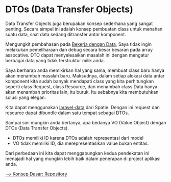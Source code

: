 # DTOs (Data Transfer Objects)

Data Transfer Objects juga berupakan konsep sederhana yang sangat penting. Secara simpel ini adalah konsep pembuatan class untuk menahan suatu data, saat data sedang ditransfer antar komponent.

Mengungkit pembahasan pada [Bekerja dengan Data](./02%20-%20Bekerja%20dengan%20Data.md), Saya tidak ingin melakukan pemeliharaan dan debug secara besar besaran pada array assocative. DTO dapat menyelesaikan masalah ini dengan mengatur berbagai data yang tidak terstruktur milik anda.

Saya berharap anda memikirkan hal yang sama, membuat class baru hanya akan menambah masalah baru. Maksudnya, dalam setiap alokasi data antar komponent kita sudah banyak mendapati class yang kita perhitungkan seperti class Request, class Resource, dan menambah class Data hanya akan menambah prioritas lain, itu buruk. Itu sebabnya kita membutuhkan solusi yang elegan.

Kita dapat menggunakan [laravel-data](https://spatie.be/docs/laravel-data/v4/introduction) dari Spatie. Dengan ini request dan resource dapat dibundle dalam satu tempat sebagai DTOs.

Sampai sini mungkin anda bertanya, apa bedanya VO (Value Object) dengan DTOs (Data Transfer Objects).

-   DTOs memiliki ID karena DTOs adalah representasi dari model
-   VO tidak memiliki ID, dia merepresentasikan value bukan entitas.

Dari perbedaan ini kita dapat menggabungkan kedua pendekatan ini menajadi hal yang mungkin lebih baik dalam penerapan di project aplikasi anda.

[--> Konsep Dasar: Repository](./05%20-%20Konsep%20Dasar:%20Repository.md)
